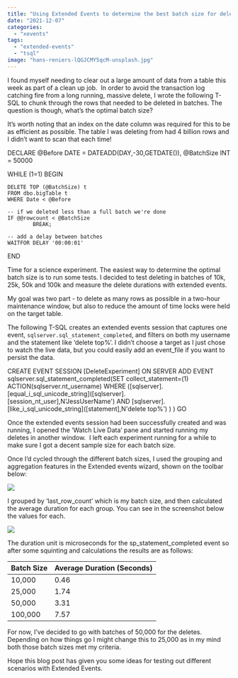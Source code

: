 ```yaml
---
title: "Using Extended Events to determine the best batch size for deletes"
date: "2021-12-07"
categories:
  - "xevents"
tags:
  - "extended-events"
  - "tsql"
image: "hans-reniers-lQGJCMY5qcM-unsplash.jpg"
---
```


I found myself needing to clear out a large amount of data from a table this week as part of a clean up job.  In order to avoid the transaction log catching fire from a long running, massive delete, I wrote the following T-SQL to chunk through the rows that needed to be deleted in batches. The question is though, what’s the optimal batch size?

It’s worth noting that an index on the date column was required for this to be as efficient as possible. The table I was deleting from had 4 billion rows and I didn’t want to scan that each time!

DECLARE @Before      DATE = DATEADD(DAY,-30,GETDATE()),
        @BatchSize   INT  = 50000

WHILE (1=1)
BEGIN

    DELETE TOP (@BatchSize) t
    FROM dbo.bigTable t
    WHERE Date < @Before

    -- if we deleted less than a full batch we're done
    IF @@rowcount < @BatchSize
            BREAK;

    -- add a delay between batches
    WAITFOR DELAY '00:00:01'
END

Time for a science experiment. The easiest way to determine the optimal batch size is to run some tests. I decided to test deleting in batches of 10k, 25k, 50k and 100k and measure the delete durations with extended events.

My goal was two part - to delete as many rows as possible in a two-hour maintenance window, but also to reduce the amount of time locks were held on the target table.

The following T-SQL creates an extended events session that captures one event, `sqlserver.sql_statement_completed`, and filters on both my username and the statement like ‘delete top%’. I didn’t choose a target as I just chose to watch the live data, but you could easily add an event\_file if you want to persist the data.

CREATE EVENT SESSION \[DeleteExperiment\] ON SERVER
ADD EVENT sqlserver.sql\_statement\_completed(SET collect\_statement=(1)
    ACTION(sqlserver.nt\_username)
    WHERE (\[sqlserver\].\[equal\_i\_sql\_unicode\_string\](\[sqlserver\].\[session\_nt\_user\],N'JessUserName')
   	AND \[sqlserver\].\[like\_i\_sql\_unicode\_string\](\[statement\],N'delete top%')
   	)
)
GO

Once the extended events session had been successfully created and was running, I opened the ‘Watch Live Data’ pane and started running my deletes in another window.  I left each experiment running for a while to make sure I got a decent sample size for each batch size.

Once I’d cycled through the different batch sizes, I used the grouping and aggregation features in the Extended events wizard, shown on the toolbar below:

![](https://lh6.googleusercontent.com/1tCeCwFt3DECWGZha_oV0qjLs0tYq3d3JSxccZc7Fy931ZkgvrMeZrn0665AOrR4GtFe0kBEPgrwBSNcGbx7-axO5QflWksX6BkB58AF6gvydBSV-7S0lrMfwSwIH2qBp1Jm6K7N)

I grouped by ‘last\_row\_count’ which is my batch size, and then calculated the average duration for each group. You can see in the screenshot below the values for each.

![](https://lh5.googleusercontent.com/uku5O7ozzE8RSSh1ehpNdNj5EEWdizFtbC0ndXZfPMh5G5zCSEsIP8Vk3R3sdt7c3DsGf9If2__M7LdmjQ3WHSce5LDjMyhtRbmxLLPmOtMF4XVWlGovW3ZdDaTUIn3l-pwMOUXI)

The duration unit is microseconds for the sp\_statement\_completed event so after some squinting and calculations the results are as follows:

| Batch Size | Average Duration (Seconds) |
| --- | --- |
| 10,000 | 0.46 |
| 25,000 | 1.74 |
| 50,000 | 3.31 |
| 100,000 | 7.57 |

For now, I’ve decided to go with batches of 50,000 for the deletes. Depending on how things go I might change this to 25,000 as in my mind both those batch sizes met my criteria.

Hope this blog post has given you some ideas for testing out different scenarios with Extended Events.
